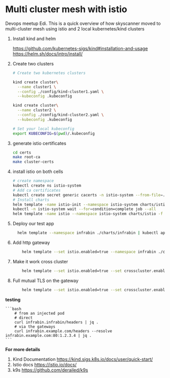 # Multi cluster mesh with istio

Devops meetup Edi. This is a quick overview of how skyscanner moved to multi-cluster mesh using istio and 2 local kubernetes/kind clusters


1. Install kind and helm

    https://github.com/kubernetes-sigs/kind#installation-and-usage
    https://helm.sh/docs/intro/install/


1. Create two clusters
    ```bash
    # Create two kubernetes clusters

    kind create cluster\
      --name cluster1 \
      --config ./config/kind-cluster1.yaml \
      --kubeconfig .kubeconfig

    kind create cluster\
      --name cluster2 \
      --config ./config/kind-cluster2.yaml \
      --kubeconfig .kubeconfig

    # Set your local kubeconfig
    export KUBECONFIG=$(pwd)/.kubeconfig
    ```

1. generate istio certificates

    ```bash
    cd certs
    make root-ca
    make cluster-certs
    ```

1. install istio on both cells
    ```bash
    # create namespace
    kubectl create ns istio-system
    # Add ca certificates
    kubectl create secret generic cacerts -n istio-system --from-file=./certs/cluster/ca-cert.pem --from-file=./certs/cluster/ca-key.pem --from-file=./certs/cluster/root-cert.pem --from-file=./certs/cluster/cert-chain.pem
    # Install charts
    helm template -name istio-init --namespace istio-system charts/istio-init | kubectl apply -f -
    kubectl -n istio-system wait --for=condition=complete job --all
    helm template -name istio --namespace istio-system charts/istio -f config/istio.yaml | kubectl apply -f -
    ```

1. Deploy our test app
    ```bash
      helm template --namespace infrabin ./charts/infrabin | kubectl apply -f -
    ```

1. Add http gateway

    ```bash
        helm template --set istio.enabled=true --namespace infrabin ./charts/infrabin | kubectl apply -f -
    ```

1. Make it work cross cluster

    ```bash
        helm template --set istio.enabled=true --set crosscluster.enabled=true --namespace infrabin ./charts/infrabin | kubectl apply -f -
    ```

1. Full mutual TLS on the gateway

    ```bash
        helm template --set istio.enabled=true --set crosscluster.enabled=true --set istio.mtls=true --namespace infrabin ./charts/infrabin | kubectl apply -f -
    ```
    
**testing**

    ```bash
        # from an injected pod
        # direct
        curl infrabin.infrabin/headers | jq .
        # via the gateways
        curl infrabin.example.com/headers --resolve infrabin.example.com:80:1.2.3.4 | jq .
    ```


**For more details**

1. Kind Documentation
    https://kind.sigs.k8s.io/docs/user/quick-start/
1. Istio docs
    https://istio.io/docs/
1. k9s
    https://github.com/derailed/k9s

